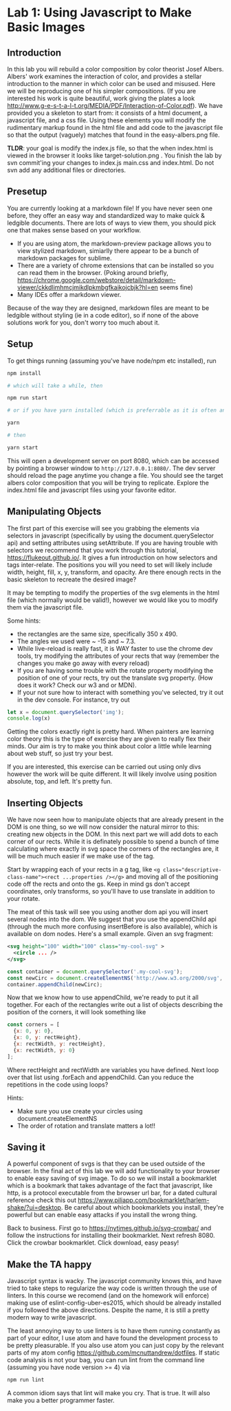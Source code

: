 # Lab 1: Using Javascript to Make Basic Images

## Introduction

In this lab you will rebuild a color composition by color theorist Josef Albers. Albers' work examines the interaction of color, and provides a stellar introduction to the manner in which color can be used and misused. Here we will be reproducing one of his simpler compositions. (If you are interested his work is quite beautiful, work giving the plates a look http://www.g-e-s-t-a-l-t.org/MEDIA/PDF/Interaction-of-Color.pdf). We have provided you a skeleton to start from: it consists of a html document, a javascript file, and a css file. Using these elements you will modify the rudimentary markup found in the html file and add code to the javascript file so that the output (vaguely) matches that found in the easy-albers.png file.

**TLDR**: your goal is modify the index.js file, so that the when index.html is viewed in the browser it looks like target-solution.png . You finish the lab by svn commit'ing your changes to index.js main.css and index.html. Do not svn add any additional files or directories.


## Presetup

You are currently looking at a markdown file! If you have never seen one before, they offer an easy way and standardized way to make quick & ledgible documents. There are lots of ways to view them, you should pick one that makes sense based on your workflow.

- If you are using atom, the markdown-preview package allows you to view stylized markdown, simiarlly there appear to be a bunch of markdown packages for sublime.
- There are a variety of chrome extensions that can be installed so you can read them in the browser. (Poking around briefly, https://chrome.google.com/webstore/detail/markdown-viewer/ckkdlimhmcjmikdlpkmbgfkaikojcbjk?hl=en seems fine)
- Many IDEs offer a markdown viewer.

Because of the way they are designed, markdown files are meant to be ledgible without styling (ie in a code editor), so if none of the above solutions work for you, don't worry too much about it.

## Setup

To get things running (assuming you've have node/npm etc installed), run

```sh
npm install

# which will take a while, then

npm run start

# or if you have yarn installed (which is preferrable as it is often an order of magnitude or so faster)

yarn

# then

yarn start

```

This will open a development server on port 8080, which can be accessed by pointing a browser window to `http://127.0.0.1:8080/`. The dev server should reload the page anytime you change a file. You should see the target albers color composition that you will be trying to replicate. Explore the index.html file and javascript files using your favorite editor.


## Manipulating Objects

The first part of this exercise will see you grabbing the elements via selectors in javascript (specifically by using the document.querySelector api) and setting attributes using setAttribute. If you are having trouble with selectors we recommend that you work through this tutorial, https://flukeout.github.io/. It gives a fun introduction on how selectors and tags inter-relate. The positions you will you need to set will likely include width, height, fill, x, y, transform, and opacity. Are there enough rects in the basic skeleton to recreate the desired image?

It may be tempting to modify the properties of the svg elements in the html file (which normally would be valid!), however we would like you to modify them via the javascript file.

Some hints:

- the rectangles are the same size, specifically 350 x 490.
- The angles we used were ~ -15 and ~ 7.3.
- While live-reload is really fast, it is WAY faster to use the chrome dev tools, try modifying the attributes of your rects that way (remember the changes you make go away with every reload)
- If you are having some trouble with the rotate property modifying the position of one of your rects, try out the translate svg property. (How does it work? Check our w3 and or MDN).
- If your not sure how to interact with something you've selected, try it out in the dev console. For instance, try out

```javascript
let x = document.querySelector('img');
console.log(x)
```


Getting the colors exactly right is pretty hard. When painters are learning color theory this is the type of exercise they are given to really flex their minds. Our aim is try to make you think about color a little while learning about web stuff, so just try your best.

If you are interested, this exercise can be carried out using only divs however the work will be quite different. It will likely involve using position absolute, top, and left. It's pretty fun.


## Inserting Objects

We have now seen how to manipulate objects that are already present in the DOM is one thing, so we will now consider the natural mirror to this: creating new objects in the DOM. In this next part we will add dots to each corner of our rects. While it is definately possible to spend a bunch of time calculating where exactly in svg space the corners of the rectangles are, it will be much much easier if we make use of the <g> tag.

Start by wrapping each of your rects in a g tag, like `<g class="descriptive-class-name"><rect ...properties /></g>` and moving all of the positioning code off the rects and onto the gs. Keep in mind gs don't accept coordinates, only transforms, so you'll have to use translate in addition to your rotate.

The meat of this task will see you using another dom api you will insert several nodes into the dom. We suggest that you use the appendChild api (through the much more confusing insertBefore is also available), which is available on dom nodes. Here's a small example. Given an svg fragment:

```svg
<svg height="100" width="100" class="my-cool-svg" >
  <circle ... />
</svg>

```

```javascript
const container = document.querySelector('.my-cool-svg');
const newCirc = document.createElementNS('http://www.w3.org/2000/svg', 'circle');
container.appendChild(newCirc);
```

Now that we know how to use appendChild, we're ready to put it all together. For each of the rectangles write out a list of objects describing the position of the corners, it will look something like

```javascript
const corners = [
  {x: 0, y: 0},
  {x: 0, y: rectHeight},
  {x: rectWidth, y: rectHeight},
  {x: rectWidth, y: 0}
];
```
Where rectHeight and rectWidth are variables you have defined. Next loop over that list using .forEach and appendChild. Can you reduce the repetitions in the code using loops?

Hints:

- Make sure you use create your circles using document.createElementNS
- The order of rotation and translate matters a lot!!


## Saving it

A powerful component of svgs is that they can be used outside of the browser. In the final act of this lab we will add functionality to your browser to enable easy saving of svg image. To do so we will install a bookmarklet which is a bookmark that takes advantage of the fact that javascript, like http, is a protocol executable from the browser url bar, for a dated cultural reference check this out https://www.piliapp.com/bookmarklet/harlem-shake/?ui=desktop. Be careful about which bookmarklets you install, they're powerful but can enable easy attacks if you install the wrong thing.

Back to business. First go to https://nytimes.github.io/svg-crowbar/ and follow the instructions for installing their bookmarklet. Next refresh 8080. Click the crowbar bookmarklet. Click download, easy peasy!

## Make the TA happy

Javascript syntax is wacky. The javascript community knows this, and have tried to take steps to regularize the way code is written through the use of linters. In this course we recomend (and on the homework will enforce) making use of eslint-config-uber-es2015, which should be already installed if you followed the above directions. Despite the name, it is still a pretty modern way to write javascript.

The least annoying way to use linters is to have them running constantly as part of your editor, I use atom and have found the development process to be pretty pleasurable. If you also use atom you can just copy by the relevant parts of my atom config https://github.com/mcnuttandrew/dotfiles. If static code analysis is not your bag, you can run lint from the command line (assuming you have node version >= 4) via

```sh
npm run lint
```

A common idiom says that lint will make you cry. That is true. It will also make you a better programmer faster.
